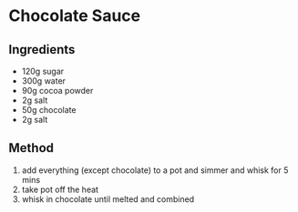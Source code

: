# Chocolate Sauce

## Ingredients
- 120g sugar
- 300g water
- 90g cocoa powder
- 2g salt 
- 50g chocolate
- 2g salt

## Method
1. add everything (except chocolate) to a pot and simmer and whisk for 5 mins
2. take pot off the heat
3. whisk in chocolate until melted and combined
